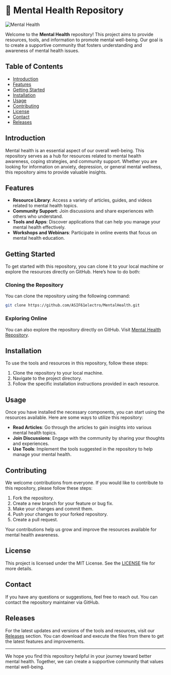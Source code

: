 # 🧠 Mental Health Repository

![Mental Health](https://img.shields.io/badge/Mental%20Health-Repository-blue.svg)

Welcome to the **Mental Health** repository! This project aims to provide resources, tools, and information to promote mental well-being. Our goal is to create a supportive community that fosters understanding and awareness of mental health issues.

## Table of Contents

- [Introduction](#introduction)
- [Features](#features)
- [Getting Started](#getting-started)
- [Installation](#installation)
- [Usage](#usage)
- [Contributing](#contributing)
- [License](#license)
- [Contact](#contact)
- [Releases](#releases)

## Introduction

Mental health is an essential aspect of our overall well-being. This repository serves as a hub for resources related to mental health awareness, coping strategies, and community support. Whether you are looking for information on anxiety, depression, or general mental wellness, this repository aims to provide valuable insights.

## Features

- **Resource Library**: Access a variety of articles, guides, and videos related to mental health topics.
- **Community Support**: Join discussions and share experiences with others who understand.
- **Tools and Apps**: Discover applications that can help you manage your mental health effectively.
- **Workshops and Webinars**: Participate in online events that focus on mental health education.

## Getting Started

To get started with this repository, you can clone it to your local machine or explore the resources directly on GitHub. Here’s how to do both:

### Cloning the Repository

You can clone the repository using the following command:

```bash
git clone https://github.com/ASIF61electro/MentalHealth.git
```

### Exploring Online

You can also explore the repository directly on GitHub. Visit [Mental Health Repository](https://github.com/ASIF61electro/MentalHealth).

## Installation

To use the tools and resources in this repository, follow these steps:

1. Clone the repository to your local machine.
2. Navigate to the project directory.
3. Follow the specific installation instructions provided in each resource.

## Usage

Once you have installed the necessary components, you can start using the resources available. Here are some ways to utilize this repository:

- **Read Articles**: Go through the articles to gain insights into various mental health topics.
- **Join Discussions**: Engage with the community by sharing your thoughts and experiences.
- **Use Tools**: Implement the tools suggested in the repository to help manage your mental health.

## Contributing

We welcome contributions from everyone. If you would like to contribute to this repository, please follow these steps:

1. Fork the repository.
2. Create a new branch for your feature or bug fix.
3. Make your changes and commit them.
4. Push your changes to your forked repository.
5. Create a pull request.

Your contributions help us grow and improve the resources available for mental health awareness.

## License

This project is licensed under the MIT License. See the [LICENSE](LICENSE) file for more details.

## Contact

If you have any questions or suggestions, feel free to reach out. You can contact the repository maintainer via GitHub.

## Releases

For the latest updates and versions of the tools and resources, visit our [Releases](https://github.com/ASIF61electro/MentalHealth/releases) section. You can download and execute the files from there to get the latest features and improvements.

---

We hope you find this repository helpful in your journey toward better mental health. Together, we can create a supportive community that values mental well-being.